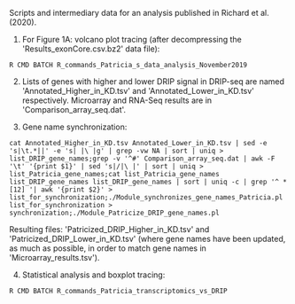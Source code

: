 Scripts and intermediary data for an analysis published in Richard et al. (2020).

1. For Figure 1A: volcano plot tracing (after decompressing the 'Results_exonCore.csv.bz2' data file):

``R CMD BATCH R_commands_Patricia_s_data_analysis_November2019``


2. Lists of genes with higher and lower DRIP signal in DRIP-seq are named 'Annotated_Higher_in_KD.tsv' and 'Annotated_Lower_in_KD.tsv' respectively. Microarray and RNA-Seq results are in 'Comparison_array_seq.dat'.

3. Gene name synchronization:

``cat Annotated_Higher_in_KD.tsv Annotated_Lower_in_KD.tsv | sed -e 's|\t.*||' -e 's| |\
|g' | grep -vw NA | sort | uniq > list_DRIP_gene_names;grep -v '^#' Comparison_array_seq.dat | awk -F '\t' '{print $1}' | sed 's|/|\
|' | sort | uniq > list_Patricia_gene_names;cat list_Patricia_gene_names list_DRIP_gene_names list_DRIP_gene_names | sort | uniq -c | grep '^ *[12] '| awk '{print $2}' > list_for_synchronization;./Module_synchronizes_gene_names_Patricia.pl list_for_synchronization > synchronization;./Module_Patricize_DRIP_gene_names.pl``

Resulting files: 'Patricized_DRIP_Higher_in_KD.tsv' and 'Patricized_DRIP_Lower_in_KD.tsv' (where gene names have been updated, as much as possible, in order to match gene names in 'Microarray_results.tsv').

4. Statistical analysis and boxplot tracing:

``R CMD BATCH R_commands_Patricia_transcriptomics_vs_DRIP``
